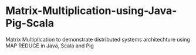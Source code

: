 # Matrix-Multiplication-using-Java-Pig-Scala
Matrix Multiplication to demonstrate distributed systems architechture using MAP REDUCE in Java, Scala and Pig
